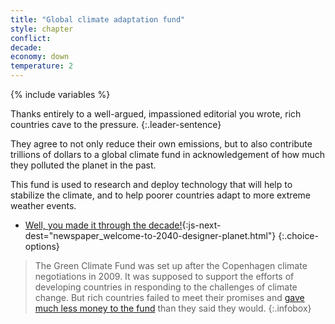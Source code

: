 ```yaml
---
title: "Global climate adaptation fund"
style: chapter
conflict: 
decade: 
economy: down
temperature: 2
---
```


{% include variables %}

Thanks entirely to a well-argued, impassioned editorial you wrote, rich countries cave to the pressure.
{:.leader-sentence}

They agree to not only reduce their own emissions, but to also contribute trillions of dollars to a global climate fund in acknowledgement of how much they polluted the planet in the past.

This fund is used to research and deploy technology that will help to stabilize the climate, and to help poorer countries adapt to more extreme weather events.

- [Well, you made it through the decade!](part-page_2040.html){:js-next-dest="newspaper_welcome-to-2040-designer-planet.html"}
{:.choice-options}

> The Green Climate Fund was set up after the Copenhagen climate negotiations in 2009. It was supposed to support the efforts of developing countries in responding to the challenges of climate change. But rich countries failed to meet their promises and [gave much less money to the fund](https://www.climatechangenews.com/2019/10/25/green-climate-fund-replenishment-fails-fill-hole-left-trumps-us/) than they said they would.
{:.infobox}
